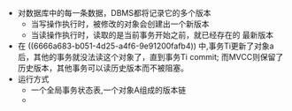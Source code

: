 - 对数据库中的每一条数据，DBMS都将记录它的多个版本
	- 当写操作执行时，被修改的对象会创建出一个新版本
	- 当读操作执行时，读取的是当前事务开始之前，就已经存在的 最新版本
- 在 ((6666a683-b051-4d25-a4f6-9e91200fafb4)) 中,事务Ti更新了对象a后，其他的事务就没法读这个对象了，直到事务Ti commit; 而MVCC则保留了历史版本，其他事务可以读历史版本而不被阻塞。
- 运行方式
	- 一个全局事务状态表,一个对象A组成的版本链
	-